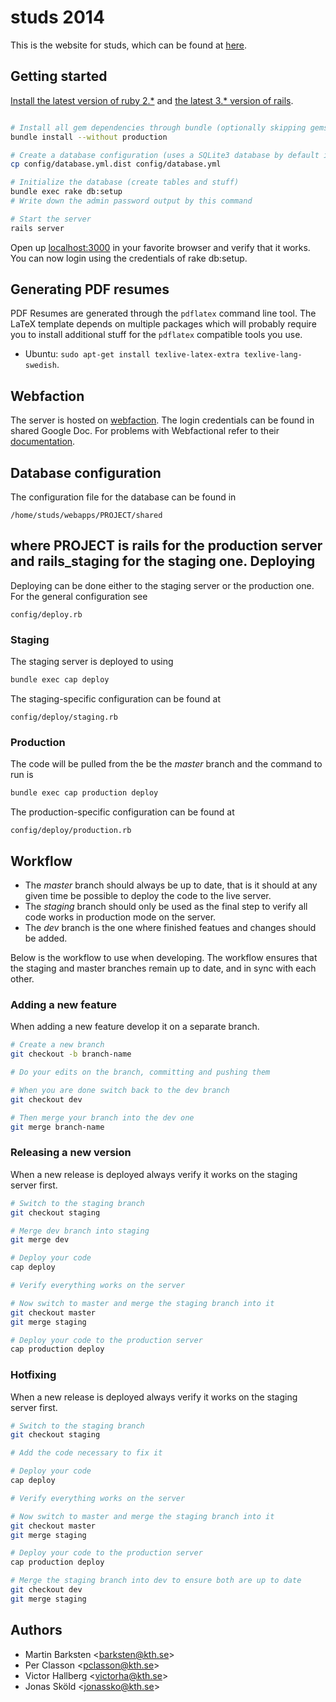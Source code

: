 studs 2014
==========

This is the website for studs, which can be found at [here](http://studs.datasektionen.se).


Getting started
---------------

[Install the latest version of ruby 2.*](https://www.ruby-lang.org/en/installation/) and [the latest 3.* version of rails](http://rubyonrails.org/download).

```bash

# Install all gem dependencies through bundle (optionally skipping gems required in production)
bundle install --without production

# Create a database configuration (uses a SQLite3 database by default in dev environments)
cp config/database.yml.dist config/database.yml

# Initialize the database (create tables and stuff)
bundle exec rake db:setup
# Write down the admin password output by this command

# Start the server
rails server
```

Open up [localhost:3000](http://0.0.0.0:3000/) in your favorite browser and verify that it works.
You can now login using the credentials of rake db:setup.

Generating PDF resumes
----------------------

PDF Resumes are generated through the `pdflatex` command line tool.
The LaTeX template depends on multiple packages which will probably require you to install
additional stuff for the `pdflatex` compatible tools you use.

* Ubuntu: `sudo apt-get install texlive-latex-extra texlive-lang-swedish`.

Webfaction
----------

The server is hosted on [webfaction](http://www.webfaction.com). The login credentials can be found in shared
Google Doc. For problems with Webfactional refer to their [documentation](https://docs.webfaction.com/software/index.html).

Database configuration
----------------------

The configuration file for the database can be found in 

    /home/studs/webapps/PROJECT/shared

where PROJECT is rails for the production server and rails_staging for the staging one. 
Deploying
---------

Deploying can be done either to the staging server or the production one. For the general configuration see

    config/deploy.rb

### Staging

The staging server is deployed to using

```bash
bundle exec cap deploy
```

The staging-specific configuration can be found at

    config/deploy/staging.rb

### Production

The code will be pulled from the be the *master* branch and the command to run is

```bash
bundle exec cap production deploy
```

The production-specific configuration can be found at

    config/deploy/production.rb

Workflow
--------

* The *master* branch should always be up to date, that is it should at any given time be possible to deploy the code to the live server.
* The *staging* branch should only be used as the final step to verify all code works in production mode on the server.
* The *dev* branch is the one where finished featues and changes should be added.

Below is the workflow to use when developing. The workflow ensures that the staging and master branches remain up to date, and in sync with each other.

### Adding a new feature

When adding a new feature develop it on a separate branch.

```bash
# Create a new branch
git checkout -b branch-name

# Do your edits on the branch, committing and pushing them

# When you are done switch back to the dev branch
git checkout dev

# Then merge your branch into the dev one
git merge branch-name
```

### Releasing a new version

When a new release is deployed always verify it works on the staging server first.

```bash
# Switch to the staging branch
git checkout staging

# Merge dev branch into staging
git merge dev

# Deploy your code
cap deploy

# Verify everything works on the server

# Now switch to master and merge the staging branch into it
git checkout master
git merge staging

# Deploy your code to the production server
cap production deploy
```

### Hotfixing

When a new release is deployed always verify it works on the staging server first.

```bash
# Switch to the staging branch
git checkout staging

# Add the code necessary to fix it

# Deploy your code
cap deploy

# Verify everything works on the server

# Now switch to master and merge the staging branch into it
git checkout master
git merge staging

# Deploy your code to the production server
cap production deploy

# Merge the staging branch into dev to ensure both are up to date
git checkout dev
git merge staging
```

Authors
-------

* Martin Barksten <<barksten@kth.se>>
* Per Classon <<pclasson@kth.se>>
* Victor Hallberg <<victorha@kth.se>>
* Jonas Sköld <<jonassko@kth.se>>
